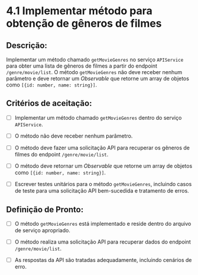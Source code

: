 # 4.1 Implementar método para obtenção de gêneros de filmes

## Descrição:

Implementar um método chamado `getMovieGenres` no serviço `APIService` para obter uma lista de gêneros de filmes a partir do endpoint `/genre/movie/list`. O método `getMovieGenres` não deve receber nenhum parâmetro e deve retornar um _Observable_ que retorne um array de objetos como `[{id: number, name: string}]`.

## Critérios de aceitação:

- [ ] Implementar um método chamado `getMovieGenres` dentro do serviço `APIService`.

- [ ] O método não deve receber nenhum parâmetro.

- [ ] O método deve fazer uma solicitação API para recuperar os gêneros de filmes do endpoint `/genre/movie/list`.

- [ ] O método deve retornar um _Observable_ que retorne um array de objetos como `[{id: number, name: string}]`.

- [ ] Escrever testes unitários para o método `getMovieGenres`, incluindo casos de teste para uma solicitação API bem-sucedida e tratamento de erros.

## Definição de Pronto:

- [ ] O método `getMovieGenres` está implementado e reside dentro do arquivo de serviço apropriado.

- [ ] O método realiza uma solicitação API para recuperar dados do endpoint `/genre/movie/list`.

- [ ] As respostas da API são tratadas adequadamente, incluindo cenários de erro.
